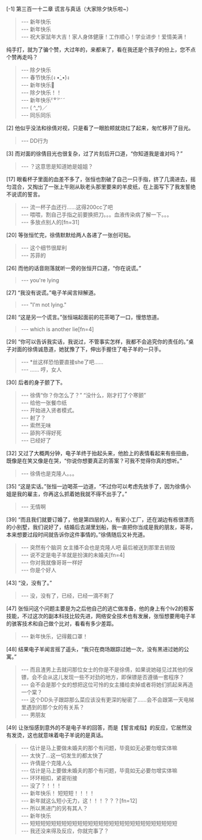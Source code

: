 
[-1] 第三百一十二章 谎言与真话（大家除夕快乐啦~）
>--- 新年快乐<br>
>--- 新年快乐<br>
>--- 祝大家鼠年大吉！家人身体健康！工作顺心！学业进步！爱情美满！

纯手打，就为了骗个赞，大过年的，来都来了，看在我还是个孩子的份上，您不点个赞再走吗？<br>
>--- 除夕快乐<br>
>--- 春节快乐(ง •̀_•́)ง<br>
>--- 新年快乐🎉<br>
>--- 除夕快乐！！<br>
>--- 新年快乐⁽˙⁸˙⁾ʹ˜˜<br>
>--- ( ^_^)／<br>
>--- 同乐同乐<br>

[2] 他似乎没法和徐倩对视，只是看了一眼脸颊就烧红了起来，匆忙移开了目光。
>--- DD行为<br>

[3] 而对面的徐倩目光也很复杂，过了片刻后开口道，“你知道我是谁对吗？”
>--- ？这意思是知道她是姐姐？<br>

[17] 眼看杯子里面的血差不多了，张恒也割破了自己一只手指，挤了几滴进去，摇匀混合，又掏出了一张上午刚从耿老头那里要来的羊皮纸，在上面写下了我发誓绝不说谎的誓言。
>--- 流一杯子血还行……这得200cc了吧<br>
>--- 喂喂，割自己手指之前要换把刀。。。血液传染病了解一下。。。<br>
>--- 多放点别人的[fn=31]<br>

[20] 等张恒忙完，徐倩默默给两人各递了一张创可贴。
>--- 这个细节很犀利<br>
>--- 苏菲的<br>

[26] 而他的话音刚落就听一旁的张恒开口道，“你在说谎。”
>--- you're lying<br>

[27] “我没有说谎。”电子羊闻言辩解道。
>--- "I'm not lying."<br>

[28] “这是另一个谎言。”张恒端起面前的花茶喝了一口，慢悠悠道。
>--- which is another lie[fn=4]<br>

[29] “你可以告诉我实话，我说过，不管事实怎样，我都不会追究你的责任的。”桌子对面的徐倩诚恳道，她犹豫了下，伸出手握住了电子羊的一只手。
>--- *丝这样恐怕要直接she了吧……<br>
>--- ……
哼，女人<br>

[30] 后者的身子颤了下。
>--- 徐倩“你？你怎么了？”
“没什么，刚才打了个寒颤”<br>
>--- 给他一张餐巾纸<br>
>--- 开始进入贤者模式。<br>
>--- 射了？<br>
>--- 索然无味<br>
>--- 舔狗不得好死<br>
>--- 已经好了<br>

[32] 又过了大概两分钟，电子羊终于抬起头来，他脸上的表情看起来有些扭曲，既像是在笑又像是在哭，“你说你想要真正的答案？可我不觉得你真的想听。”
>--- 徐倩也是克隆人。。。<br>

[35] “这是实话。”张恒一边喝茶一边道，“不过你可以考虑先放手了，因为徐倩小姐是我的雇主，你再这么抓着她我就不得不出手了。”
>--- 无情啊<br>

[39] “而且我们就要订婚了，他是第四层的人，有家小工厂，还在湖边有栋很漂亮的小别墅，我们说好了，结婚后去湖里划船，我一直把你当成是我的朋友，哥哥，本来想要过段时间就告诉你这件事情的。”徐倩随后又补充道。
>--- 突然有个脑洞   女主播不会也是克隆人吧  最后被送到那里去销毁<br>
>--- 说不定是电子羊就是扮演的未婚夫[fn=4]<br>
>--- 你对我就像哥哥一样好<br>
>--- 你是个好人<br>

[43] “没，没有了。”
>--- 没，没有了，已经，已经一滴不剩了<br>

[47] 张恒问这个问题主要是为之后他自己的逃亡做准备，他的身上有个lv2的极客技能，不过这次的副本科技比较先进，网络安全技术也有发展，张恒想要用电子羊的骇客技术和自己做个比对，看看有多少差距。
>--- 新年快乐，记得戴口罩！<br>

[48] 结果电子羊闻言摇了遥头，“我只在商场跟踪过她一次，没有黑进过她的公寓。”
>--- 而且渣男上去就问那位女士的你是不是徐倩，如果说她碰见过其他的保镖，会不会从这儿发现一些不对劲的地方，即保镖是否遵循一套程序？<br>
>--- 会不会是那个女的想把这位可怜的女主播给卖掉或者将她们抓起来再造一个棠？<br>
>--- 这个DD头子跟踪那么菜应该没有更深的秘密了……会不会跟第一天电梯里遇到的那个女的有关系？<br>
>--- 男朋友<br>

[49] 让张恒感到意外的不是电子羊的回答，而是【誓言戒指】的反应，它居然没有发烫，这也就意味着电子羊说的是真话。
>--- 估计是马上要做未婚夫的那个有问题，毕竟如无必要勿增实体嘛<br>
>--- 太快了…这一切发生的都太快了<br>
>--- 许倩是个克隆人么<br>
>--- 估计是马上要做未婚夫的那个有问题，毕竟如无必要勿增实体嘛<br>
>--- 环环相扣，紧密衔接<br>
>--- 没了？！！！<br>
>--- 新年快乐！
短短短！！！！<br>
>--- 新年就这么短小无力，这！！！？？？[fn=12]<br>
>--- 所以黑进门的另有其人？<br>
>--- 新年快乐<br>
>--- 短短短短短短短短短短短短短短短短短短短短短短短短短短短短<br>
>--- 我还没来得及反应，你就完事了？<br>

